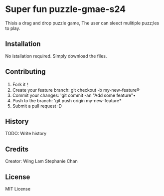 # Super fun puzzle-gmae-s24

Thisis a drag and drop puzzle game, The user can sleect mulitiple puzz;les to play.

## Installation

No istallation required. Simply download the files.

## Contributing

1. Fork it！
2. Create your feature branch: git checkout -b my-new-feature®
3. Commit your changes: 'git commit -an "Add some feature"•
4. Push to the branch: 'git push origin my-new-feature\*
5. Submit a pull request :D

## History

TODO: Write history

## Credits

Creator: Wing Lam Stephanie Chan

## License

MIT License
